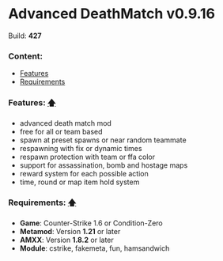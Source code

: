 # Advanced DeathMatch v0.9.16
Build: **427**

### Content:
+ [Features](#features-)
+ [Requirements](#requirements-)

### Features: [🡅](#advanced-deathmatch-v0916)
+ advanced death match mod
+ free for all or team based
+ spawn at preset spawns or near random teammate
+ respawning with fix or dynamic times
+ respawn protection with team or ffa color
+ support for assassination, bomb and hostage maps
+ reward system for each possible action
+ time, round or map item hold system

### Requirements: [🡅](#advanced-deathmatch-v0916)
+ **Game**: Counter-Strike 1.6 or Condition-Zero
+ **Metamod**: Version **1.21** or later
+ **AMXX**: Version **1.8.2** or later
+ **Module**: cstrike, fakemeta, fun, hamsandwich
